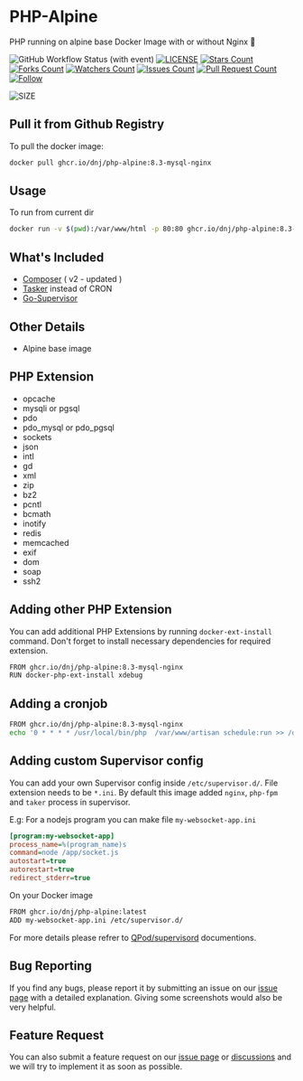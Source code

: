 # PHP-Alpine
PHP running on alpine base Docker Image with or without Nginx 🐳


![GitHub Workflow Status (with event)](https://img.shields.io/github/actions/workflow/status/dnj/php-alpine/build-docker.yml?style=for-the-badge)
[![LICENSE](https://img.shields.io/github/license/dnj/php-alpine.svg?style=for-the-badge)](https://github.com/dnj/php-alpine/blob/master/LICENSE)
[![Stars Count](https://img.shields.io/github/stars/dnj/php-alpine.svg?style=for-the-badge)](https://github.com/dnj/php-alpine/stargazers)
[![Forks Count](https://img.shields.io/github/forks/dnj/php-alpine.svg?style=for-the-badge)](https://github.com/dnj/php-alpine/network/members)
[![Watchers Count](https://img.shields.io/github/watchers/dnj/php-alpine.svg?style=for-the-badge)](https://github.com/dnj/php-alpine/watchers)
[![Issues Count](https://img.shields.io/github/issues/dnj/php-alpine.svg?style=for-the-badge)](https://github.com/dnj/php-alpine/issues)
[![Pull Request Count](https://img.shields.io/github/issues-pr/dnj/php-alpine.svg?style=for-the-badge)](https://github.com/dnj/php-alpine/pulls)
[![Follow](https://img.shields.io/github/followers/dnj.svg?style=for-the-badge&label=Follow&maxAge=2592000)](https://github.com/dnj)

![SIZE](https://i.imgur.com/KifCewS.png)

## Pull it from Github Registry
To pull the docker image:
```bash
docker pull ghcr.io/dnj/php-alpine:8.3-mysql-nginx
```

## Usage
To run from current dir
```bash
docker run -v $(pwd):/var/www/html -p 80:80 ghcr.io/dnj/php-alpine:8.3-mysql-nginx
```

## What's Included
 - [Composer](https://getcomposer.org/) ( v2 - updated )
 - [Tasker](https://github.com/adhocore/gronx) instead of CRON
 - [Go-Supervisor](https://github.com/QPod/supervisord) 

## Other Details
- Alpine base image

## PHP Extension
- opcache
- mysqli or pgsql
- pdo 
- pdo_mysql or pdo_pgsql
- sockets
- json
- intl
- gd
- xml
- zip
- bz2
- pcntl
- bcmath
- inotify
- redis
- memcached
- exif
- dom
- soap
- ssh2

## Adding other PHP Extension
You can add additional PHP Extensions by running `docker-ext-install` command. Don't forget to install necessary dependencies for required extension.
```bash
FROM ghcr.io/dnj/php-alpine:8.3-mysql-nginx
RUN docker-php-ext-install xdebug
```

## Adding a cronjob
```bash
FROM ghcr.io/dnj/php-alpine:8.3-mysql-nginx
echo '0 * * * * /usr/local/bin/php  /var/www/artisan schedule:run >> /dev/null 2>&1' >> /etc/crontab
```
 
## Adding custom Supervisor config
You can add your own Supervisor config inside `/etc/supervisor.d/`. File extension needs to be `*.ini`. By default this image added `nginx`, `php-fpm` and `taker` process in supervisor. 

E.g: For a nodejs program you can make file `my-websocket-app.ini`
```ini
[program:my-websocket-app]
process_name=%(program_name)s
command=node /app/socket.js
autostart=true
autorestart=true
redirect_stderr=true
```
On your Docker image
```bash
FROM ghcr.io/dnj/php-alpine:latest
ADD my-websocket-app.ini /etc/supervisor.d/
```
For more details please refrer to [QPod/supervisord](https://github.com/QPod/supervisord/blob/main/doc/doc-config.md) documentions.


## Bug Reporting

If you find any bugs, please report it by submitting an issue on our [issue page](https://github.com/dnj/php-alpine/issues) with a detailed explanation. Giving some screenshots would also be very helpful.

## Feature Request

You can also submit a feature request on our [issue page](https://github.com/dnj/php-alpine) or [discussions](https://github.com/dnj/php-alpine/discussions) and we will try to implement it as soon as possible.

